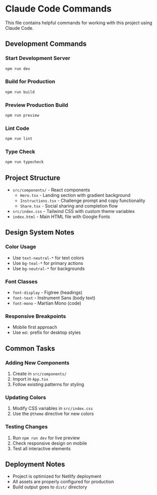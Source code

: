 # Claude Code Commands

This file contains helpful commands for working with this project using Claude Code.

## Development Commands

### Start Development Server

```bash
npm run dev
```

### Build for Production

```bash
npm run build
```

### Preview Production Build

```bash
npm run preview
```

### Lint Code

```bash
npm run lint
```

### Type Check

```bash
npm run typecheck
```

## Project Structure

- `src/components/` - React components
  - `Hero.tsx` - Landing section with gradient background
  - `Instructions.tsx` - Challenge prompt and copy functionality
  - `Share.tsx` - Social sharing and completion flow
- `src/index.css` - Tailwind CSS with custom theme variables
- `index.html` - Main HTML file with Google Fonts

## Design System Notes

### Color Usage

- Use `text-neutral-*` for text colors
- Use `bg-teal-*` for primary actions
- Use `bg-neutral-*` for backgrounds

### Font Classes

- `font-display` - Figtree (headings)
- `font-text` - Instrument Sans (body text)
- `font-mono` - Martian Mono (code)

### Responsive Breakpoints

- Mobile first approach
- Use `md:` prefix for desktop styles

## Common Tasks

### Adding New Components

1. Create in `src/components/`
2. Import in `App.tsx`
3. Follow existing patterns for styling

### Updating Colors

1. Modify CSS variables in `src/index.css`
2. Use the `@theme` directive for new colors

### Testing Changes

1. Run `npm run dev` for live preview
2. Check responsive design on mobile
3. Test all interactive elements

## Deployment Notes

- Project is optimized for Netlify deployment
- All assets are properly configured for production
- Build output goes to `dist/` directory
